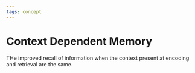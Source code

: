 ```yaml
---
tags: concept
---
```

# Context Dependent Memory
THe improved recall of information when the context present at encoding and retrieval are the same.
